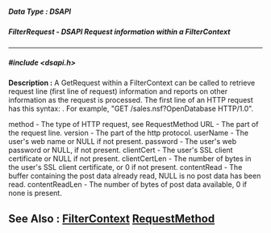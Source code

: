 ##### Data Type : DSAPI
##### FilterRequest - DSAPI Request information within a FilterContext
---
##### #include <dsapi.h>
**Description :**
A GetRequest within a FilterContext can be called to retrieve request line 
(first line of request) information and reports on other information as the 
request is processed. The first line of an HTTP request has this syntax: 
<method> <url> <version>. For example, "GET /sales.nsf?OpenDatabase HTTP/1.0".

method - The type of HTTP request, see RequestMethod
URL - The <url> part of the request line.
version - The <version> part of the http protocol.
userName - The user's web name or NULL if not present.
password - The user's web password or NULL, if not present.
clientCert - The user's SSL client certificate or NULL if not present.
clientCertLen - The number of bytes in the user's SSL client certificate, or 0 
if not present.
contentRead - The buffer containing the post data already read, NULL is no post 
data has been read.
contentReadLen - The number of bytes of post data available, 0 if none is 
present.


**See Also :**
[FilterContext](D:/md_files/FilterContext.md)
[RequestMethod](D:/md_files/RequestMethod.md)
---
